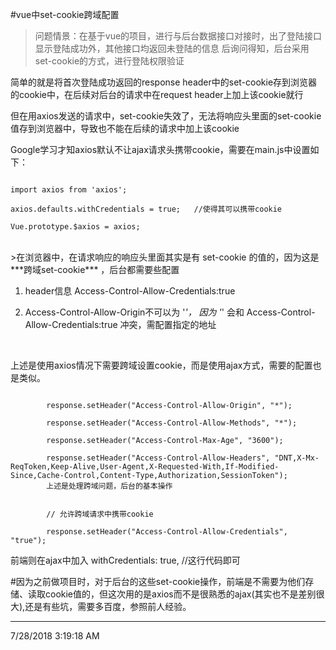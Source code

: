 #vue中set-cookie跨域配置

> 问题情景：在基于vue的项目，进行与后台数据接口对接时，出了登陆接口显示登陆成功外，其他接口均返回未登陆的信息
> 后询问得知，后台采用set-cookie的方式，进行登陆权限验证


简单的就是将首次登陆成功返回的response header中的set-cookie存到浏览器的cookie中，在后续对后台的请求中在request header上加上该cookie就行

但在用axios发送的请求中，set-cookie失效了，无法将响应头里面的set-cookie值存到浏览器中，导致也不能在后续的请求中加上该cookie

Google学习才知axios默认不让ajax请求头携带cookie，需要在main.js中设置如下：


```

import axios from 'axios';

axios.defaults.withCredentials = true;   //使得其可以携带cookie

Vue.prototype.$axios = axios;

```

<br>
>在浏览器中，在请求响应的响应头里面其实是有 set-cookie 的值的，因为这是***跨域set-cookie*** ，后台都需要些配置


1. header信息 Access-Control-Allow-Credentials:true

2.  Access-Control-Allow-Origin不可以为 '*'，
因为 '*' 会和 Access-Control-Allow-Credentials:true 冲突，需配置指定的地址

<br>


上述是使用axios情况下需要跨域设置cookie，而是使用ajax方式，需要的配置也是类似。

```

		response.setHeader("Access-Control-Allow-Origin", "*");

        response.setHeader("Access-Control-Allow-Methods", "*");

        response.setHeader("Access-Control-Max-Age", "3600");

        response.setHeader("Access-Control-Allow-Headers", "DNT,X-Mx-ReqToken,Keep-Alive,User-Agent,X-Requested-With,If-Modified-Since,Cache-Control,Content-Type,Authorization,SessionToken");
		上述是处理跨域问题，后台的基本操作
```

```

		// 允许跨域请求中携带cookie

        response.setHeader("Access-Control-Allow-Credentials", "true");

```

前端则在ajax中加入
		withCredentials: true,    //这行代码即可





\#因为之前做项目时，对于后台的这些set-cookie操作，前端是不需要为他们存储、读取cookie值的，但这次用的是axios而不是很熟悉的ajax(其实也不是差别很大),还是有些坑，需要多百度，参照前人经验。

___
7/28/2018 3:19:18 AM 